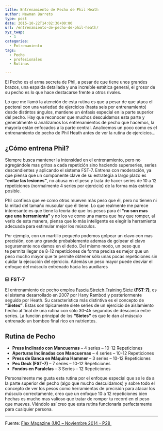 ```yaml
---
title: Entrenamiento de Pecho de Phil Heath
author: Newman Barreto
type: post
date: 2015-10-22T14:02:30+00:00
url: /entrenamiento-de-pecho-de-phil-heath/
xyz_twap:
  - 1
categories:
  - Entrenamiento
tags:
  - Pecho
  - profesionales
  - Rutinas

---
```

<span class="main-paragraph">El Pecho es el arma secreta de Phil, a pesar de que tiene unos grandes brazos, una espalda detallada y una increíble estética general, el grosor de su pecho es lo que hace destacarse frente a otros rivales.</span>

Lo que me llamó la atención de esta rutina es que a pesar de que ataca el pectoral con una variedad de ejercicios (hasta seis por entrenamiento) desde distintos ángulos, mantiene un énfasis especial en la parte superior del pecho. Hay que reconocer que muchos descuidamos esta parte y generalmente si analizamos los entrenamientos de pecho que hacemos, la mayoría están enfocados a la parte central. Analicemos un poco como es el entrenamiento de pecho de Phil Heath antes de ver la rutina de ejercicios&#8230;

## ¿Cómo entrena Phil?

Siempre busca mantener la intensidad en el entrenamiento, pero no agregándole mas gritos a cada repetición sino haciendo superseries, series descendientes y aplicando el sistema FST-7. Entrena con moderación, ya que piensa que un componente clave de su estrategia a largo plazo es **&#8220;evitar las lesiones&#8221;**, no abusa en el peso y trata de hacer series de 10 a 12 repeticiones (normalmente 4 series por ejercicio) de la forma más estricta posible.

Phil confiesa que ve como otros mueven más peso que él, pero no tienen ni la mitad del tamaño muscular que él tiene. Lo que realmente me parece interesante es que tiene la teoría de que los pesos para él **&#8220;no son mas que una herramienta&#8221;** y no los ve como una marca que hay que romper, al verlo de esta manera, piensa que lo más inteligente es elegir la herramienta adecuada para estimular mejor los músculos.

Por ejemplo, con un martillo pequeño podemos golpear un clavo con mas precisión, con uno grande probablemente ademas de golpear el clavo seguramente nos damos en el dedo. Del mismo modo, un peso que te permita llegar de 8-12 repeticiones de forma precisa es mejor que un peso mucho mayor que te permite obtener sólo unas pocas repeticiones sin cuidar la ejecución del ejercicio. Además un peso mayor puede desviar el enfoque del músculo entrenado hacia los auxiliares

### El FST-7

El entrenamiento de pecho emplea [Fascia Stretch Training Siete **(FST-7)**][1], es el sistema desarrollado en 2007 por Hany Rambod y posteriormente seguido por Heath. Su característica más distintiva es el concepto de **&#8220;Sietes&#8221;**. Estas son típicamente siete series de un ejercicio de aislamiento hecho al final de una rutina con sólo 30-45 segundos de descanso entre series. La función principal de los **&#8220;Sietes&#8221;** es que le dan al músculo entrenado un bombeo final rico en nutrientes.

## Rutina de Pecho

  * **Press Inclinado con Mancuernas** &#8211; 4 series &#8211; 10-12 Repeticiones
  * **Aperturas Inclinadas con Mancuernas** &#8211; 4 series &#8211; 10-12 Repeticiones
  * **Press de Banca en Máquina Hammer** &#8211; 3 series &#8211; 10-12 Repeticiones
  * **Pec Deck (FST-7)** &#8211; 7 series &#8211; 10-12 Repeticiones
  * **Fondos en Paralelas** &#8211; 3 Series &#8211; 12 Repeticiones

Personalmente me gusta esta rutina por el enfoque especial que se le da a la parte superior del pecho (algo que mucho descuidamos) y sobre todo el concepto de ver los pesos como herramientas de precisión para atacar los músculo correctamente, creo que un enfoque 10 a 12 repeticiones bien hechas es mucho mas valioso que tratar de romper tu record en el peso que mueves. Viéndolo así creo que esta rutina funcionaría perfectamente para cualquier persona.

* * *

Fuente: <a href="http://www.flex-magazine.co.uk/" target="_blank">Flex Magazine (UK) &#8211; Noviembre 2014 &#8211; P28 </a>

&nbsp;

 [1]: http://fisicones.com/sistema-de-entrenamiento-fst-7/